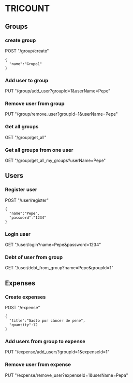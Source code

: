 # TRICOUNT

## Groups
### create group
POST "/group/create"

    {
      "name":"Grupo1"
    }

### Add user to group
PUT "/group/add_user?groupId=1&userName=Pepe"

### Remove user from group
PUT "/group/remove_user?groupId=1&userName=Pepe"

### Get all groups
GET "/group/get_all"

### Get all groups from one user
GET "/group/get_all_my_groups?userName=Pepe"

## Users
### Register user
POST "/user/register"

    {
      "name":"Pepe",
      "password":"1234"
    }

### Login user
GET "/user/login?name=Pepe&password=1234"

### Debt of user from group
GET "/user/debt_from_group?name=Pepe&groupId=1"

## Expenses
### Create expenses
POST "/expense"

    {
      "title":"Gasto por cáncer de pene",
      "quantity":12
    }

### Add users from group to expense
PUT "/expense/add_users?groupId=1&expenseId=1"

### Remove user from expense
PUT "/expense/remove_user?expenseId=1&userName=Pepa"